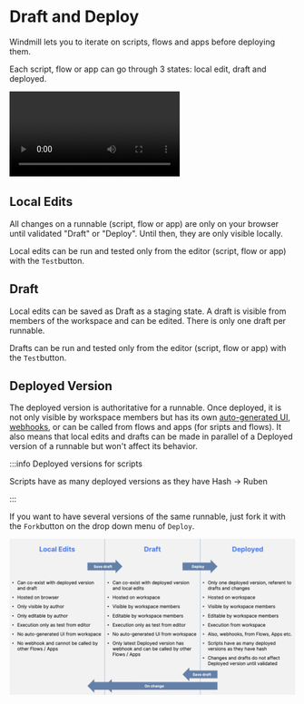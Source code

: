 # Draft and Deploy

Windmill lets you to iterate on scripts, flows and apps before deploying them.

Each script, flow or app can go through 3 states: local edit, draft and deployed.

<video
    className="border-2 rounded-xl object-cover w-full h-full"
    autoPlay
    controls
    id="main-video"
    src="/videos/draft_and_deploy.mp4"
/>

## Local Edits

All changes on a runnable (script, flow or app) are only on your browser until validated "Draft" or "Deploy". Until then, they are only visible locally.

Local edits can be run and tested only from the editor (script, flow or app) with the `Test`button.

## Draft

Local edits can be saved as Draft as a staging state. A draft is visible from members of the workspace and can be edited. There is only one draft per runnable.

Drafts can be run and tested only from the editor (script, flow or app) with the `Test`button.

## Deployed Version

The deployed version is authoritative for a runnable. Once deployed, it is not only visible by workspace members but has its own [auto-generated UI](../6_auto_generated_uis/index.md), [webhooks](../4_webhooks/index.md), or can be called from flows and apps (for sripts and flows). It also means that local edits and drafts can be made in parallel of a Deployed version of a runnable but won't affect its behavior.

:::info Deployed versions for scripts

Scripts have as many deployed versions as they have Hash -> Ruben

:::

If you want to have several versions of the same runnable, just fork it with the `Fork`button on the drop down menu of `Deploy`.

![Recap Draft and Deploy](./recap_draft_and_deploy.png)